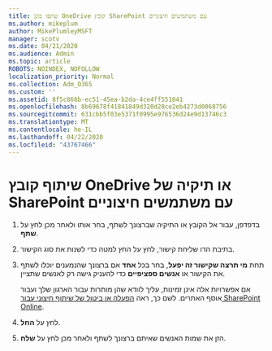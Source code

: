 ```yaml
---
title: שתפו כונן OneDrive קובץ SharePoint עם משתמשים חיצוניים
ms.author: mikeplum
author: MikePlumleyMSFT
manager: scotv
ms.date: 04/21/2020
ms.audience: Admin
ms.topic: article
ROBOTS: NOINDEX, NOFOLLOW
localization_priority: Normal
ms.collection: Adm_O365
ms.custom: ''
ms.assetid: 8f5c866b-ec51-45ea-b2da-4ce4ff551041
ms.openlocfilehash: 8b69678f41841849d320d28ce2eb4273d0068756
ms.sourcegitcommit: 631cbb5f03e5371f0995e976536d24e9d13746c3
ms.translationtype: MT
ms.contentlocale: he-IL
ms.lasthandoff: 04/22/2020
ms.locfileid: "43767466"
---
```

# <a name="share-a-onedrive-or-sharepoint-file-or-folder-with-external-users"></a>שיתוף קובץ OneDrive או תיקיה של SharePoint עם משתמשים חיצוניים

1. בדפדפן, עבור אל הקובץ או התיקיה שברצונך לשתף, בחר אותו ולאחר מכן לחץ על **שתף**.
    
2. בתיבת הדו שליחת קישור, לחץ על החץ למטה כדי לשנות את סוג הקישור.
    
3. תחת **מי תרצה שקישור זה יפעל**, בחר בכל **אחד** אם ברצונך שהנמענים יוכלו לשתף את הקישור או **אנשים ספציפיים** כדי להעניק גישה רק לאנשים שתציין. 
    
    אם אפשרויות אלה אינן זמינות, עליך לוודא שהן מותרות עבור הארגון שלך ועבור אוסף האתרים. לשם כך, ראה [הפעלה או ביטול של שיתוף חיצוני עבור SharePoint Online](https://go.microsoft.com/fwlink/?linkid=866426).
    
4. לחץ על **החל**.
    
5. הזן את שמות האנשים שאיתם ברצונך לשתף ולאחר מכן לחץ על **שלח**.
    

